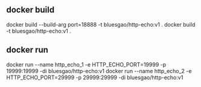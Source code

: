 ## docker build
docker build --build-arg port=18888 -t bluesgao/http-echo:v1 .
docker build -t bluesgao/http-echo:v1 .

## docker run
docker run --name http_echo_1 -e HTTP_ECHO_PORT=19999 -p 19999:19999 -di bluesgao/http-echo:v1
docker run --name http_echo_2 -e HTTP_ECHO_PORT=29999 -p 29999:29999 -di bluesgao/http-echo:v1

